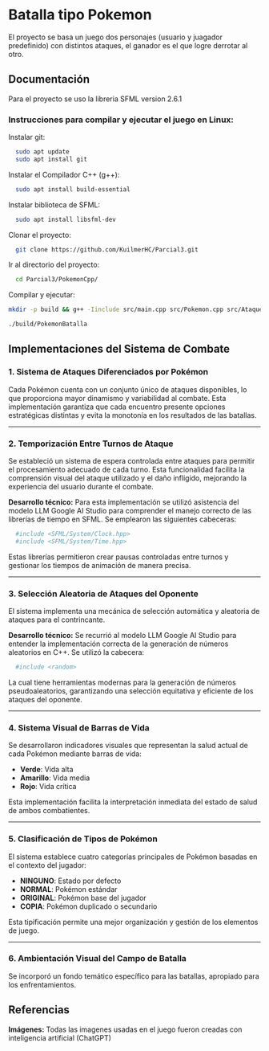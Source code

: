 
# Batalla tipo Pokemon

El proyecto se basa un juego dos personajes (usuario y juagador predefinido) con distintos ataques, el ganador es el que logre derrotar al otro.


## Documentación

Para el proyecto se uso la libreria SFML version 2.6.1


### Instrucciones para compilar y ejecutar el juego en Linux:

Instalar git:

```bash
  sudo apt update
  sudo apt install git
```
Instalar el Compilador C++ (g++):

```bash
  sudo apt install build-essential
```

Instalar biblioteca de SFML:
```bash
  sudo apt install libsfml-dev
```

Clonar el proyecto:

```bash
  git clone https://github.com/KuilmerHC/Parcial3.git
```

Ir al directorio del proyecto:

```bash
  cd Parcial3/PokemonCpp/
```

Compilar y ejecutar:

```bash
mkdir -p build && g++ -Iinclude src/main.cpp src/Pokemon.cpp src/Ataque.cpp -o build/PokemonBatalla -lsfml-graphics -lsfml-window -lsfml-system -lsfml-audio -std=c++17 -Wall -Wextra -g

./build/PokemonBatalla
```


## Implementaciones del Sistema de Combate

### 1. Sistema de Ataques Diferenciados por Pokémon

Cada Pokémon cuenta con un conjunto único de ataques disponibles, lo que proporciona mayor dinamismo y variabilidad al combate. Esta implementación garantiza que cada encuentro presente opciones estratégicas distintas y evita la monotonía en los resultados de las batallas.

---

### 2. Temporización Entre Turnos de Ataque

Se estableció un sistema de espera controlada entre ataques para permitir el procesamiento adecuado de cada turno. Esta funcionalidad facilita la comprensión visual del ataque utilizado y el daño infligido, mejorando la experiencia del usuario durante el combate.

**Desarrollo técnico:** Para esta implementación se utilizó asistencia del modelo LLM Google AI Studio para comprender el manejo correcto de las librerías de tiempo en SFML. Se emplearon las siguientes cabeceras:

```bash
  #include <SFML/System/Clock.hpp>
  #include <SFML/System/Time.hpp>

```

Estas librerías permitieron crear pausas controladas entre turnos y gestionar los tiempos de animación de manera precisa.

---

### 3. Selección Aleatoria de Ataques del Oponente

El sistema implementa una mecánica de selección automática y aleatoria de ataques para el contrincante.

**Desarrollo técnico:** Se recurrió al modelo LLM Google AI Studio para entender la implementación correcta de la generación de números aleatorios en C++. Se utilizó la cabecera:

```bash
  #include <random> 

```

La cual tiene herramientas modernas para la generación de números pseudoaleatorios, garantizando una selección equitativa y eficiente de los ataques del oponente.

---

### 4. Sistema Visual de Barras de Vida

Se desarrollaron indicadores visuales que representan la salud actual de cada Pokémon mediante barras de vida:
- **Verde**: Vida alta
- **Amarillo**: Vida media  
- **Rojo**: Vida crítica

Esta implementación facilita la interpretación inmediata del estado de salud de ambos combatientes.

---

### 5. Clasificación de Tipos de Pokémon

El sistema establece cuatro categorías principales de Pokémon basadas en el contexto del jugador:
- **NINGUNO**: Estado por defecto
- **NORMAL**: Pokémon estándar
- **ORIGINAL**: Pokémon base del jugador
- **COPIA**: Pokémon duplicado o secundario

Esta tipificación permite una mejor organización y gestión de los elementos de juego.

---

### 6. Ambientación Visual del Campo de Batalla

Se incorporó un fondo temático específico para las batallas, apropiado para los enfrentamientos.

## Referencias
**Imágenes:** Todas las imagenes usadas en el juego fueron creadas con inteligencia artificial (ChatGPT)


